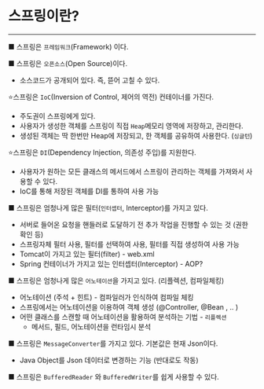 # 스프링이란?

---

■ 스프링은 `프레임워크`(Framework) 이다.

■ 스프링은 `오픈소스`(Open Source)이다.

- 소스코드가 공개되어 있다. 즉, 뜯어 고칠 수 있다.

⭐스프링은 `IoC`(Inversion of Control, 제어의 역전) 컨테이너를 가진다.

- 주도권이 스프링에게 있다.
- 사용자가 생성한 객체를 스프링이 직접 `Heap`메모리 영역에 저장하고, 관리한다.
- 생성된 객체는 딱 한번만 Heap에 저장되고, 한 객체를 공유하여 사용한다. (`싱글턴`)

⭐스프링은 `DI`(Dependency Injection, 의존성 주입)를 지원한다.

- 사용자가 원하는 모든 클래스의 메서드에서 스프링이 관리하는 객체를 가져와서 사용할 수 있다.
- IoC를 통해 저장된 객체를 DI를 통하여 사용 가능

■ 스프링은 엄청나게 많은 필터(`인터셉터`, Interceptor)를 가지고 있다.

- 서버로 들어온 요청을 핸들러로 도달하기 전 추가 작업을 진행할 수 있는 것 (권한 확인 등)
- 스프링자체 필터 사용, 필터를 선택하여 사용, 필터를 직접 생성하여 사용 가능
- Tomcat이 가지고 있는 필터(filter) - web.xml
- Spring 컨테이너가 가지고 있는 인터셉터(Interceptor) - AOP?

■ 스프링은 엄청나게 많은 `어노테이션`을 가지고 있다. (리플렉션, 컴파일체킹)

- 어노테이션 (주석 + 힌트) - 컴파일러가 인식하여 컴파일 체킹
- 스프링에서는 어노테이션을 이용하여 객체 생성 (@Controller, @Bean , .. )
- 어떤 클래스를 스캔할 때 어노테이션을 활용하여 분석하는 기법 - `리플렉션`
    - 메서드, 필드, 어노테이션을 런타임시 분석

■ 스프링은 `MessageConverter`를 가지고 있다. 기본값은 현재 Json이다.

- Java Object를 Json 데이터로 변경하는 기능 (반대로도 작동)

■ 스프링은 `BufferedReader` 와 `BufferedWriter`를 쉽게 사용할 수 있다.
